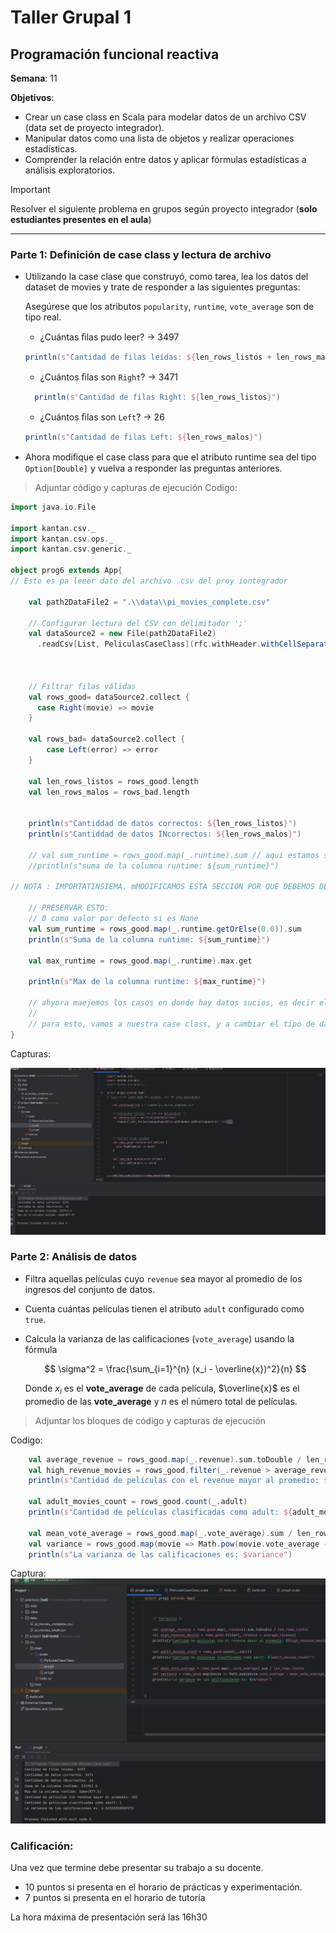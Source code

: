 # Taller Grupal  1
## Programación funcional reactiva

**Semana**: 11

**Objetivos**:

- Crear un case class en Scala para modelar datos de un archivo CSV (data set de proyecto integrador).
- Manipular datos como una lista de objetos y realizar operaciones estadísticas.
- Comprender la relación entre datos y aplicar fórmulas estadísticas a análisis exploratorios.

> [!IMPORTANT]
> Resolver el siguiente problema en grupos según proyecto integrador (**solo estudiantes presentes en el aula**)

***



### Parte 1: Definición de case class y lectura de archivo

- Utilizando la case clase que construyó, como tarea, lea los datos del dataset de movies y trate de responder a las siguientes preguntas:

  Asegúrese que los atributos `popularity`, `runtime`, `vote_average` son de tipo real.

  - ¿Cuántas ﬁlas pudo leer? ->  3497
  ```scala 
  println(s"Cantidad de filas leídas: ${len_rows_listos + len_rows_malos}")
  ```

  - ¿Cuántos ﬁlas son `Right`? -> 3471
  ```scala 
    println(s"Cantidad de filas Right: ${len_rows_listos}")
    ```
  - ¿Cuántos ﬁlas son `Left`? -> 26
  ```scala 
  println(s"Cantidad de filas Left: ${len_rows_malos}")
  ```

- Ahora modiﬁque el case class para que el atributo runtime sea del tipo
`Option[Double]` y vuelva a responder las preguntas anteriores.


> Adjuntar código y capturas de ejecución
Codigo:
``` scala
import java.io.File

import kantan.csv._
import kantan.csv.ops._
import kantan.csv.generic._

object prog6 extends App{
// Esto es pa leeer dato del archivo .csv del proy iontegrador

    val path2DataFile2 = ".\\data\\pi_movies_complete.csv"

    // Configurar lectura del CSV con delimitador ';'
    val dataSource2 = new File(path2DataFile2)
      .readCsv[List, PeliculasCaseClass](rfc.withHeader.withCellSeparator(';'))



    // Filtrar filas válidas
    val rows_good= dataSource2.collect {
      case Right(movie) => movie
    }

    val rows_bad= dataSource2.collect {
        case Left(error) => error
    }

    val len_rows_listos = rows_good.length
    val len_rows_malos = rows_bad.length


    println(s"Cantiddad de datos correctos: ${len_rows_listos}")
    println(s"Cantiddad de datos INcorrectos: ${len_rows_malos}")

    // val sum_runtime = rows_good.map(_.runtime).sum // aqui estamos seleccionando la columna "runtime" y sumando todos sus valores
    //println(s"suma de la columna runtime: ${sum_runtime}")

// NOTA : IMPORTATINSIEMA. mMODIFICAMOS ESTA SECCION POR QUE DEBEMOS DE MANEJAR EL TIPO OPTION Y CONVERTIRLO A DOUBLE

    // PRESERVAR ESTO:
    // 0 como valor por defecto si es None
    val sum_runtime = rows_good.map(_.runtime.getOrElse(0.0)).sum
    println(s"Suma de la columna runtime: ${sum_runtime}")

    val max_runtime = rows_good.map(_.runtime).max.get

    println(s"Max de la columna runtime: ${max_runtime}")

    // ahyora maejemos los casos en donde hay datos sucios, es decir el tipo de atributo de una columna, no es el esperado por el patter-matching de nuestro lector de .csv
    //
    // para esto, vamos a nuestra case class, y a cambiar el tipo de dato de "runtime:. De un INT, a un opcion
}

```

Capturas:

![cap1](./b2-s11-img/image-1.png)
### Parte 2: Análisis de datos

- Filtra aquellas películas cuyo `revenue` sea mayor al promedio de los ingresos del conjunto de datos.
- Cuenta cuántas películas tienen el atributo `adult` configurado como `true`.
- Calcula la varianza de las calificaciones (`vote_average`) usando la fórmula

  $$
  \sigma^2 = \frac{\sum_{i=1}^{n} (x_i - \overline{x})^2}{n}
  $$

  Donde $x_i$ es el **vote_average** de cada película, $\overline{x}$ es el promedio de las **vote_average** y $n$ es el número total de películas.

> Adjuntar los bloques de código y capturas de ejecución

Codigo:
``` scala
    val average_revenue = rows_good.map(_.revenue).sum.toDouble / len_rows_listos
    val high_revenue_movies = rows_good.filter(_.revenue > average_revenue)
    println(s"Cantidad de películas con el revenue mayor al promedio: ${high_revenue_movies.length}")

    val adult_movies_count = rows_good.count(_.adult)
    println(s"Cantidad de películas clasificadas como adult: ${adult_movies_count}")

    val mean_vote_average = rows_good.map(_.vote_average).sum / len_rows_listos
    val variance = rows_good.map(movie => Math.pow(movie.vote_average - mean_vote_average, 2)).sum / len_rows_listos
    println(s"La varianza de las calificaciones es: $variance")
```
Captura:
![cap2](./b2-s11-img/image-2.png)

### Calificación:

Una vez que termine debe presentar su trabajo a su docente.

- 10 puntos si presenta en el horario de prácticas y experimentación.
- 7 puntos si presenta en el horario de tutoría

La hora máxima de presentación será las 16h30
